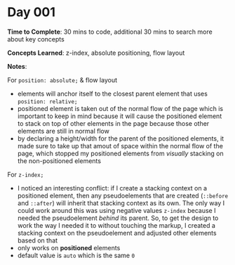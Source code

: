 # Day 001

**Time to Complete**: 30 mins to code, additional 30 mins to search more about key concepts

**Concepts Learned**: z-index, absolute positioning, flow layout

**Notes**:

For `position: absolute;` & flow layout

- elements will anchor itself to the closest parent element that uses `position: relative;`
- positioned element is taken out of the normal flow of the page which is important to keep in mind because it will cause the positioned element to stack on top of other elements in the page because those other elements are still in normal flow
- by declaring a height/width for the parent of the positioned elements, it made sure to take up that amout of space within the normal flow of the page, which stopped my positioned elements from *visually* stacking on the non-positioned elements

For `z-index;`

- I noticed an interesting conflict: if I create a stacking context on a positioned element, then any pseudoelements that are created (`::before` and `::after`) will inherit that stacking context as its own. The only way I could work around this was using negative values `z-index` because I needed the pseudoelement _behind_ its parent. So, to get the design to work the way I needed it to without touching the markup, I created a stacking context on the pseudoelement and adjusted other elements based on that
- only works on **positioned** elements
- default value is `auto` which is the same `0`
